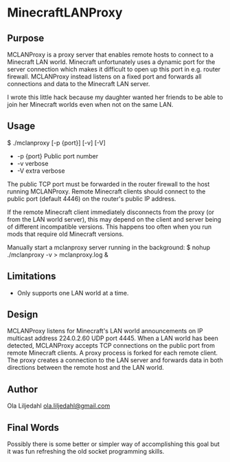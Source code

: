 MinecraftLANProxy
==============

Purpose
--------------
MCLANProxy is a proxy server that enables remote hosts to connect to a Minecraft
LAN world. Minecraft unfortunately uses a dynamic port for the server connection
which makes it difficult to open up this port in e.g. router firewall.
MCLANProxy instead listens on a fixed port and forwards all connections and data
to the Minecraft LAN server.

I wrote this little hack because my daughter wanted her friends to be able to
join her Minecraft worlds even when not on the same LAN.

Usage
--------------
$ ./mclanproxy [-p {port}] [-v] [-V]
- -p {port}       Public port number
- -v verbose
- -V extra verbose

The public TCP port must be forwarded in the router firewall to the host running MCLANProxy. Remote Minecraft clients should connect to the public port (default 4446) on the router's public IP address.

If the remote Minecraft client immediately disconnects from the proxy (or from the LAN world server), this may depend on the client and server being of different incompatible versions. This happens too often when you run mods that require old Minecraft versions.

Manually start a mclanproxy server running in the background:
$ nohup ./mclanproxy -v > mclanproxy.log &

Limitations
--------------
- Only supports one LAN world at a time.

Design
--------------
MCLANProxy listens for Minecraft's LAN world announcements on IP multicast
address 224.0.2.60 UDP port 4445. When a LAN world has been detected,
MCLANProxy accepts TCP connections on the public port from remote Minecraft
clients. A proxy process is forked for each remote client.
The proxy creates a connection to the LAN server and forwards data in both
directions between the remote host and the LAN world.

Author
--------------
Ola Liljedahl ola.liljedahl@gmail.com

Final Words
--------------
Possibly there is some better or simpler way of accomplishing this goal but it
was fun refreshing the old socket programming skills.
